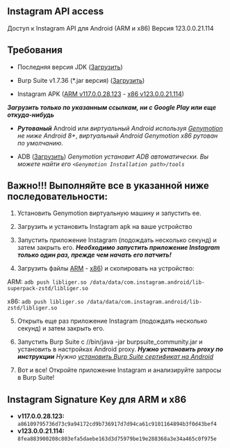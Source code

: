 
## Instagram API access

Доступ к Instagram API для Android (ARM и x86) Версия 123.0.0.21.114

## Требования

* Последняя версия  JDK ([Загрузить](https://www.oracle.com/technetwork/java/javase/downloads/jdk11-downloads-5066655.html))

* Burp Suite v1.7.36 (*.jar версия) ([Загрузить](https://portswigger.net/burp/releasesarchive/community))

* Instagram APK ([ARM v117.0.0.28.123](https://www.apkmirror.com/apk/instagram/instagram-instagram/instagram-instagram-117-0-0-28-123-release/instagram-117-0-0-28-123-3-android-apk-download/)  - 
[x86 v123.0.0.21.114](https://www.apkmirror.com/apk/instagram/instagram-instagram/instagram-instagram-123-0-0-21-114-release/instagram-123-0-0-21-114-2-android-apk-download/))

***Загрузить только по указанным ссылкам, ни с Google Play или еще откуда-нибудь***

* ***Рутованый*** Android или
*виртуальный Android используя
    [Genymotion](https://www.genymotion.com/) не ниже Android 8+*,
    *виртуальный Android Genymotion x86 рутован по умолчанию*.

* ADB ([Загрузить](https://developer.android.com/studio/releases/platform-tools.html))
    *Genymotion установит ADB автоматически. Вы можете найти его `<Genymotion Installation path>/tools`*
    
## Важно!!! Выполняйте все в указанной ниже последовательности:


1. Установить Genymotion виртуальную машину и запустить ее.

2. Загрузить и установить Instagram apk на ваше устройство

3. Запустить приложение Instagram (подождать несколько секунд) и затем закрыть его.
***Необходимо запустить приложение Instagram только один раз, прежде чем начать его патчить!***

4. Загрузить файлы [ARM](https://github.com/vitaloldos/Get_Instagram_API/tree/master/arm) - [x86](https://github.com/vitaloldos/Get_Instagram_API/tree/master/x86)) и скопировать на устройство:

ARM: `adb push libliger.so /data/data/com.instagram.android/lib-superpack-zstd/libliger.so`

x86: `adb push libliger.so /data/data/com.instagram.android/lib-zstd/libliger.so`

5. Открыть еще раз приложение Instagram (подождать несколько секунд) и затем закрыть его.

6. Запустить Burp Suite с /<JDK Installation path>/bin/java -jar burpsuite_community.jar и установить в настройках Android proxy.
***Нужно установить proxy по инструкции***
*Нужно [установить Burp Suite сертификат на Android](https://distributedcompute.com/2017/12/12/tech-note-installing-burp-certificate-on-android/)*

7. Вот и все! Откройте приложение Instagram и анализируйте запросы в Burp Suite!

## Instagram Signature Key для ARM и x86

* **v117.0.0.28.123:** `a86109795736d73c9a94172cd9b736917d7d94ca61c9101164894b3f0d43bef4`
* **v123.0.0.21.114:** `8fea883900208c803efa5daebe163d3d75979be19e288368a3e34a465c0f975e`
